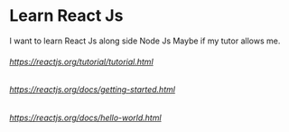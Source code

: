 # Learn React Js

I want to learn React Js along side Node Js Maybe if my tutor allows me.

###### https://reactjs.org/tutorial/tutorial.html
###### https://reactjs.org/docs/getting-started.html
###### https://reactjs.org/docs/hello-world.html